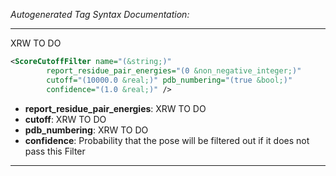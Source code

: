 <!-- THIS IS AN AUTOGENERATED FILE: Don't edit it directly, instead change the schema definition in the code itself. -->

_Autogenerated Tag Syntax Documentation:_

---
XRW TO DO

```xml
<ScoreCutoffFilter name="(&string;)"
        report_residue_pair_energies="(0 &non_negative_integer;)"
        cutoff="(10000.0 &real;)" pdb_numbering="(true &bool;)"
        confidence="(1.0 &real;)" />
```

-   **report_residue_pair_energies**: XRW TO DO
-   **cutoff**: XRW TO DO
-   **pdb_numbering**: XRW TO DO
-   **confidence**: Probability that the pose will be filtered out if it does not pass this Filter

---
